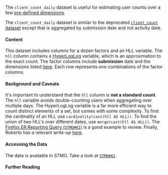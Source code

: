 The `client_count_daily` dataset is useful for estimating user counts over a few
[pre-defined dimensions][client_count_daily_view.sh].

The `client_count_daily` dataset is similar to the deprecated
[`client_count` dataset](/datasets/batch_view/client_count/reference.md)
except that is aggregated by submission date and not activity date.

#### Content

This dataset includes columns for a dozen factors and an HLL variable.
The `hll` column contains a
[HyperLogLog](https://en.wikipedia.org/wiki/HyperLogLog)
variable, which is an approximation to the exact count.
The factor columns include **submission** date and the dimensions listed
[here][client_count_daily_view.sh].
Each row represents one combinations of the factor columns.

#### Background and Caveats

It's important to understand that the `hll` column is **not a standard count**.
The `hll` variable avoids double-counting users when aggregating over multiple days.
The HyperLogLog variable is a far more efficient way to count distinct elements of a set,
but comes with some complexity.
To find the cardinality of an HLL use `cardinality(cast(hll AS HLL))`.
To find the union of two HLL's over different dates, use `merge(cast(hll AS HLL))`.
The [Firefox ER Reporting Query (`STMO#81`)](https://sql.telemetry.mozilla.org/queries/81/source#129)
is a good example to review.
Finally, Roberto has a relevant write-up
[here](https://ravitillo.wordpress.com/2016/04/12/measuring-product-engagment-at-scale/).

#### Accessing the Data

The data is available in STMO.
Take a look at [`STMO#81`](https://sql.telemetry.mozilla.org/queries/81/source#129).

#### Further Reading

[client_count_daily_view.sh]: https://github.com/mozilla/telemetry-airflow/blob/adfce4a30895faa607ccf586b292b61ad68d8f75/jobs/client_count_daily_view.sh
